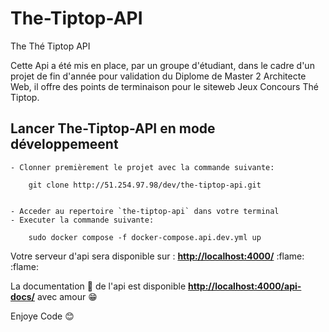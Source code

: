 # The-Tiptop-API
The Thé Tiptop API

Cette Api a été mis en place, par un groupe d'étudiant, dans le cadre d'un projet de fin d'année pour validation du Diplome de Master 2 Architecte Web, il offre des points de terminaison pour le siteweb Jeux Concours Thé Tiptop.
## Lancer The-Tiptop-API en mode développemeent
    - Clonner premièrement le projet avec la commande suivante: 
        
        git clone http://51.254.97.98/dev/the-tiptop-api.git

    
    - Acceder au repertoire `the-tiptop-api` dans votre terminal
    - Executer la commande suivante:

        sudo docker compose -f docker-compose.api.dev.yml up

Votre serveur d'api sera disponible sur : **[http://localhost:4000/](http://localhost:4000/)** :flame: :flame:

La documentation :page_with_curl: de l'api est disponible **[http://localhost:4000/api-docs/](ici)** avec amour :grin:

Enjoye Code :blush: 
